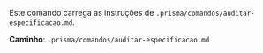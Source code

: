 Este comando carrega as instruções de `.prisma/comandos/auditar-especificacao.md`.

**Caminho**: `.prisma/comandos/auditar-especificacao.md`
